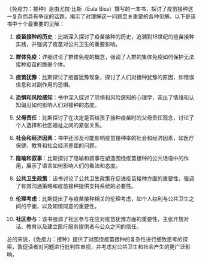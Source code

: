 《免疫力：接种》是由尤拉·比斯（Eula Biss）撰写的一本书，探讨了疫苗接种这一复杂而具有争议的话题，揭示了对理解这一问题至关重要的各种见解。以下是该书中十个最重要的见解：

1. **疫苗接种的历史**：比斯深入探讨了疫苗接种的历史，追溯到18世纪的痘苗接种实践，并强调了疫苗对公共卫生的重要影响。

2. **群体免疫**：详细讨论了群体免疫的概念，强调了人群的集体免疫如何保护无法接种疫苗的脆弱个体。

3. **疫苗犹豫**：比斯探讨了疫苗犹豫现象，探讨了人们对接种犹豫的原因，如错误信息和对副作用的恐惧。

4. **恐惧和风险感知**：书中深入探讨了恐惧和风险感知的心理学，突出了情绪和认知偏见如何影响人们对接种的态度。

5. **父母责任**：比斯探讨了在决定是否给孩子接种疫苗时的父母责任观念，讨论了个人选择和社区福祉之间的紧张关系。

6. **社会和经济因素**：书中还涉及可能影响疫苗接种率的社会和经济因素，如医疗保健、教育和社会经济差距的问题。

7. **隐喻和叙事**：比斯探讨了隐喻和叙事在塑造围绕疫苗接种的公共话语中的作用，展示了语言如何影响人们的看法和态度。

8. **公共卫生政策**：该书讨论了公共卫生政策在促进疫苗接种方面的重要性，强调了有效沟通策略和疫苗接种提供支持系统的必要性。

9. **伦理考虑**：比斯提出了与疫苗接种相关的伦理考虑，如个人权利与公共卫生之间的平衡，以及知情同意的重要性。

10. **社区参与**：该书强调了社区参与在应对疫苗犹豫方面的重要性，主张开放对话、教育以及建立医疗服务提供者与公众之间的信任。

总的来说，《免疫力：接种》提供了对围绕疫苗接种的复杂性进行细致思考的探索，敦促读者对问题进行批判性审视，并考虑对公共卫生和社会产生的更广泛影响。
